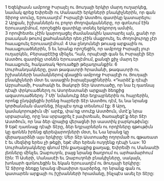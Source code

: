1 Եզեկիասն ամբողջ Իսրայէլ ու Յուդայի երկիր մարդ ուղարկեց, նամակ գրեց Եփրեմի ու Մանասէի երկրների բնակիչներին, որ գան Տիրոջ տունը, Երուսաղէմ՝ Իսրայէլի Աստծու զատիկը կատարելու: 2 Արքան, իշխաններն ու բոլոր ժողովականները, որ գտնւում էին Երուսաղէմում, որոշեցին զատիկը տօնել երկրորդ ամսին, 3 որովհետեւ չէին կարողացել ժամանակին կատարել այն, քանի որ բաւական թուով քահանաներ դեռ չէին մաքրուել, եւ ժողովուրդը չէր հաւաքուել Երուսաղէմում: 4 Սա ընդունելի թուաց արքային ու հաւաքուածներին, 5 եւ նրանք որոշեցին, որ ամբողջ Իսրայէլ լուր ուղարկեն, Բերսաբէէից մինչեւ Դան, որպէսզի գան եւ Իսրայէլի Տէր Աստծու զատիկը տօնեն Երուսաղէմում, քանզի քիչ մարդ էր հաւաքուել, հակառակ Գրուածքի թելադրանքին:
6 Սուրհանդակները, ըստ թագաւորի հրամանի, թագաւորի ու իշխանների նամակներով գնացին ամբողջ Իսրայէլի ու Յուդայի բնակիչների մօտ եւ ասացին իսրայէլացիներին. «Դարձէ՛ք դէպի Աբրահամի, Իսահակի եւ Յակոբի Տէր Աստուածը, որ նա էլ դառնայ դէպի փրկուածներդ ու Ասորեստանի արքայի ձեռքից ազատուածներդ: 7 Մի՛ նմանուէք ձեր եղբայրներին ու հայրերին, որոնք ընդվզեցին իրենց հայրերի Տէր Աստծու դէմ, եւ նա նրանց կործանման մատնեց, ինչպէս դուք տեսնում էք: 8 Արդ, կամակորութիւն մի՛ արէք, փա՛ռք տուէք Աստծուն, մտէ՛ք նրա սրբարանը, որը նա սրբացրել է յաւիտեան, ծառայեցէ՛ք ձեր Տէր Աստծուն, որ նա ձեր վրայից վերացնի իր սաստիկ բարկութիւնը: 9 Եթէ դառնաք դէպի Տէրը, ձեր եղբայրներն ու որդիները գթութիւն կը գտնեն իրենց գերեվարողների մօտ, եւ Նա նրանց կը վերադարձնի այս երկիրը: Մեր Տէր Աստուածը ողորմած ու գթառատ է եւ մեզնից երես չի թեքի, եթէ մեր երեսն ուղղենք դէպի Նա»:
10 Սուրհանդակները գնում էին քաղաքից քաղաք, Եփրեմի ու Մանասէի լեռները մինչեւ Զաբուղոն, բայց նրանց ծաղրում ու արհամարհում էին: 11 Ասերի, Մանասէի եւ Զաբուղոնի բնակիչները, սակայն, խոնարհ գտնուեցին եւ եկան Երուսաղէմ ու Յուդայի երկիրը: 12 Տիրոջ ձեռքը նրանց միասիրտ դարձրեց, որ նրանք գան ու կատարեն արքայի ու իշխանների հրամանը, ինչպէս ասել էր Տէրը:
